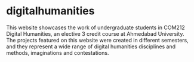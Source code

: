 # digitalhumanities
This website showcases the work of undergraduate students in COM212 Digital Humanities, an elective 3 credit course at Ahmedabad University. The projects featured on this website were created in different semesters, and they represent a wide range of digital humanities disciplines and methods, imaginations and contestations.
